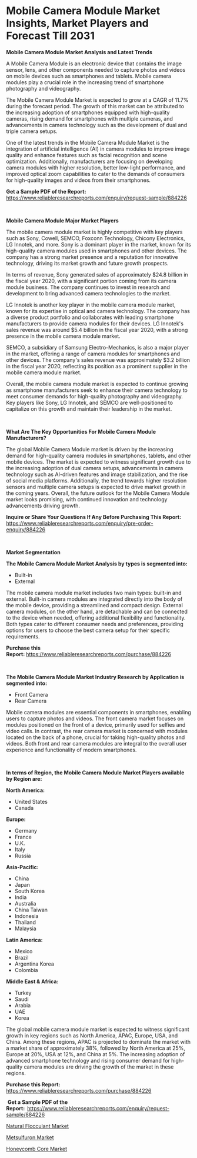 <p><h1>Mobile Camera Module Market Insights, Market Players and Forecast Till 2031</h1></p><p><strong>Mobile Camera Module Market Analysis and Latest Trends</strong></p>
<p><p>A Mobile Camera Module is an electronic device that contains the image sensor, lens, and other components needed to capture photos and videos on mobile devices such as smartphones and tablets. Mobile camera modules play a crucial role in the increasing trend of smartphone photography and videography. </p><p>The Mobile Camera Module Market is expected to grow at a CAGR of 11.7% during the forecast period. The growth of this market can be attributed to the increasing adoption of smartphones equipped with high-quality cameras, rising demand for smartphones with multiple cameras, and advancements in camera technology such as the development of dual and triple camera setups. </p><p>One of the latest trends in the Mobile Camera Module Market is the integration of artificial intelligence (AI) in camera modules to improve image quality and enhance features such as facial recognition and scene optimization. Additionally, manufacturers are focusing on developing camera modules with higher resolution, better low-light performance, and improved optical zoom capabilities to cater to the demands of consumers for high-quality images and videos from their smartphones.</p></p>
<p><strong>Get a Sample PDF of the Report:&nbsp;</strong> <a href="https://www.reliableresearchreports.com/enquiry/request-sample/884226">https://www.reliableresearchreports.com/enquiry/request-sample/884226</a></p>
<p>&nbsp;</p>
<p><strong>Mobile Camera Module Major Market Players</strong></p>
<p><p>The mobile camera module market is highly competitive with key players such as Sony, Cowell, SEMCO, Foxconn Technology, Chicony Electronics, LG Innotek, and more. Sony is a dominant player in the market, known for its high-quality camera modules used in smartphones and other devices. The company has a strong market presence and a reputation for innovative technology, driving its market growth and future growth prospects.</p><p>In terms of revenue, Sony generated sales of approximately $24.8 billion in the fiscal year 2020, with a significant portion coming from its camera module business. The company continues to invest in research and development to bring advanced camera technologies to the market.</p><p>LG Innotek is another key player in the mobile camera module market, known for its expertise in optical and camera technology. The company has a diverse product portfolio and collaborates with leading smartphone manufacturers to provide camera modules for their devices. LG Innotek's sales revenue was around $5.4 billion in the fiscal year 2020, with a strong presence in the mobile camera module market.</p><p>SEMCO, a subsidiary of Samsung Electro-Mechanics, is also a major player in the market, offering a range of camera modules for smartphones and other devices. The company's sales revenue was approximately $3.2 billion in the fiscal year 2020, reflecting its position as a prominent supplier in the mobile camera module market.</p><p>Overall, the mobile camera module market is expected to continue growing as smartphone manufacturers seek to enhance their camera technology to meet consumer demands for high-quality photography and videography. Key players like Sony, LG Innotek, and SEMCO are well-positioned to capitalize on this growth and maintain their leadership in the market.</p></p>
<p>&nbsp;</p>
<p><strong>What Are The Key Opportunities For Mobile Camera Module Manufacturers?</strong></p>
<p><p>The global Mobile Camera Module market is driven by the increasing demand for high-quality camera modules in smartphones, tablets, and other mobile devices. The market is expected to witness significant growth due to the increasing adoption of dual camera setups, advancements in camera technology such as AI-driven features and image stabilization, and the rise of social media platforms. Additionally, the trend towards higher resolution sensors and multiple camera setups is expected to drive market growth in the coming years. Overall, the future outlook for the Mobile Camera Module market looks promising, with continued innovation and technology advancements driving growth.</p></p>
<p><strong>Inquire or Share Your Questions If Any Before Purchasing This Report:</strong> <a href="https://www.reliableresearchreports.com/enquiry/pre-order-enquiry/884226">https://www.reliableresearchreports.com/enquiry/pre-order-enquiry/884226</a></p>
<p>&nbsp;</p>
<p><strong>Market Segmentation</strong></p>
<p><strong>The Mobile Camera Module Market Analysis by types is segmented into:</strong></p>
<p><ul><li>Built-in</li><li>External</li></ul></p>
<p><p>The mobile camera module market includes two main types: built-in and external. Built-in camera modules are integrated directly into the body of the mobile device, providing a streamlined and compact design. External camera modules, on the other hand, are detachable and can be connected to the device when needed, offering additional flexibility and functionality. Both types cater to different consumer needs and preferences, providing options for users to choose the best camera setup for their specific requirements.</p></p>
<p><strong>Purchase this Report:&nbsp;</strong><a href="https://www.reliableresearchreports.com/purchase/884226">https://www.reliableresearchreports.com/purchase/884226</a></p>
<p>&nbsp;</p>
<p><strong>The Mobile Camera Module Market Industry Research by Application is segmented into:</strong></p>
<p><ul><li>Front Camera</li><li>Rear Camera</li></ul></p>
<p><p>Mobile camera modules are essential components in smartphones, enabling users to capture photos and videos. The front camera market focuses on modules positioned on the front of a device, primarily used for selfies and video calls. In contrast, the rear camera market is concerned with modules located on the back of a phone, crucial for taking high-quality photos and videos. Both front and rear camera modules are integral to the overall user experience and functionality of modern smartphones.</p></p>
<p>&nbsp;</p>
<p><strong>In terms of Region, the Mobile Camera Module Market Players available by Region are:</strong></p>
<p>
    <p> <strong> North America: </strong>
        <ul>
            <li>United States</li>
            <li>Canada</li>
        </ul>
        </p> 
    <p> <strong> Europe: </strong>
        <ul>
            <li>Germany</li>
            <li>France</li>
            <li>U.K.</li>
            <li>Italy</li>
            <li>Russia</li>
        </ul>
        </p> 
    <p> <strong> Asia-Pacific: </strong>
        <ul>
            <li>China</li>
            <li>Japan</li>
            <li>South Korea</li>
            <li>India</li>
            <li>Australia</li>
            <li>China Taiwan</li>
            <li>Indonesia</li>
            <li>Thailand</li>
            <li>Malaysia</li>
        </ul>
        </p> 
    <p> <strong> Latin America: </strong>
        <ul>
            <li>Mexico</li>
            <li>Brazil</li>
            <li>Argentina Korea</li>
            <li>Colombia</li>
        </ul>
        </p> 
    <p> <strong> Middle East & Africa: </strong>
        <ul>
            <li>Turkey</li>
            <li>Saudi</li>
            <li>Arabia</li>
            <li>UAE</li>
            <li>Korea</li>
        </ul>
    </p>
    </p>
<p><p>The global mobile camera module market is expected to witness significant growth in key regions such as North America, APAC, Europe, USA, and China. Among these regions, APAC is projected to dominate the market with a market share of approximately 38%, followed by North America at 25%, Europe at 20%, USA at 12%, and China at 5%. The increasing adoption of advanced smartphone technology and rising consumer demand for high-quality camera modules are driving the growth of the market in these regions.</p></p>
<p><strong>Purchase this Report: </strong><a href="https://www.reliableresearchreports.com/purchase/884226">https://www.reliableresearchreports.com/purchase/884226</a></p>
<p>&nbsp;<strong>Get a Sample PDF of the Report:&nbsp;&nbsp;</strong><a href="https://www.reliableresearchreports.com/enquiry/request-sample/884226">https://www.reliableresearchreports.com/enquiry/request-sample/884226</a></p>
<p><strong></strong></p>
<p><p><a href="https://frill-swim-3cd.notion.site/Natural-Flocculant-Market-Research-Report-The-Key-To-Successful-Business-Strategy-Forecasted-for-Pe-772319dd4a9e41468ee1ebaca9289922">Natural Flocculant Market</a></p><p><a href="https://gentle-editor-9db.notion.site/Metsulfuron-Market-Offers-Provide-Insightful-Data-for-the-Time-Period-from-2024-to-2031-and-also-Pro-a78c50f6c8c345839d3308d25ad5cca7">Metsulfuron Market</a></p><p><a href="https://spotless-saver-8fd.notion.site/Honeycomb-Core-Market-Analysis-and-Market-Size-Global-Industry-Overview-Market-Segmentation-and-Fo-536416b47947452790b961b3e1b31fd9">Honeycomb Core Market</a></p></p>